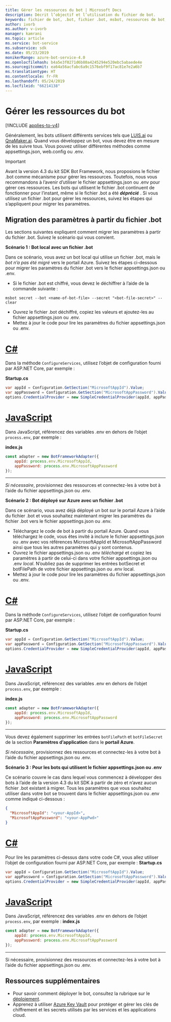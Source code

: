 ```yaml
---
title: Gérer les ressources du bot | Microsoft Docs
description: Décrit l’objectif et l’utilisation du fichier de bot.
keywords: fichier de bot, .bot, fichier .bot, msbot, ressources de bot, gérer les ressources de bot
author: ivorb
ms.author: v-ivorb
manager: kamrani
ms.topic: article
ms.service: bot-service
ms.subservice: sdk
ms.date: 05/23/2019
monikerRange: azure-bot-service-4.0
ms.openlocfilehash: b4a5e3f0271d6b80a4245294e520ebc5abaede4e
ms.sourcegitcommit: ea64a56acfabc6a9c1576ebf9f17ac81e7e2a6b7
ms.translationtype: HT
ms.contentlocale: fr-FR
ms.lasthandoff: 05/24/2019
ms.locfileid: "66214138"
---
```

# <a name="manage-bot-resources"></a>Gérer les ressources du bot

[!INCLUDE [applies-to-v4](../includes/applies-to.md)]

Généralement, les bots utilisent différents services tels que [LUIS.ai](https://luis.ai) ou [QnaMaker.ai](https://qnamaker.ai). Quand vous développez un bot, vous devez être en mesure de les suivre tous. Vous pouvez utiliser différentes méthodes comme appsettings.json, web.config ou .env. 

> [!IMPORTANT]
> Avant la version 4.3 du kit SDK Bot Framework, nous proposions le fichier .bot comme mécanisme pour gérer les ressources. Toutefois, nous vous recommandons à l’avenir d’utiliser le fichier appsettings.json ou .env pour gérer ces ressources. Les bots qui utilisent le fichier .bot continuent de fonctionner pour l’instant, même si le fichier .bot a été **_déprécié_** . Si vous utilisez un fichier .bot pour gérer les ressources, suivez les étapes qui s’appliquent pour migrer les paramètres. 

## <a name="migrating-settings-from-bot-file"></a>Migration des paramètres à partir du fichier .bot
Les sections suivantes expliquent comment migrer les paramètres à partir du fichier .bot. Suivez le scénario qui vous convient.

**Scénario 1 : Bot local avec un fichier .bot**

Dans ce scénario, vous avez un bot local qui utilise un fichier .bot, mais le _bot n’a pas été migré_ vers le portail Azure. Suivez les étapes ci-dessous pour migrer les paramètres du fichier .bot vers le fichier appsettings.json ou .env.

- Si le fichier .bot est chiffré, vous devez le déchiffrer à l’aide de la commande suivante :

```cli
msbot secret --bot <name-of-bot-file> --secret "<bot-file-secret>" --clear
```

- Ouvrez le fichier .bot déchiffré, copiez les valeurs et ajoutez-les au fichier appsettings.json ou .env.
- Mettez à jour le code pour lire les paramètres du fichier appsettings.json ou .env.

# <a name="ctabcsharp"></a>[C#](#tab/csharp)

Dans la méthode `ConfigureServices`, utilisez l’objet de configuration fourni par ASP.NET Core, par exemple : 

**Startup.cs**
```csharp
var appId = Configuration.GetSection("MicrosoftAppId").Value;
var appPassword = Configuration.GetSection("MicrosoftAppPassword").Value;
options.CredentialProvider = new SimpleCredentialProvider(appId, appPassword);
```
# <a name="javascripttabjs"></a>[JavaScript](#tab/js)

Dans JavaScript, référencez des variables .env en dehors de l’objet `process.env`, par exemple :
   
**index.js**

```js
const adapter = new BotFrameworkAdapter({
    appId: process.env.MicrosoftAppId,
    appPassword: process.env.MicrosoftAppPassword
});
```
---

*Si nécessaire*, provisionnez des ressources et connectez-les à votre bot à l’aide du fichier appsettings.json ou .env.

**Scénario 2 : Bot déployé sur Azure avec un fichier .bot**

Dans ce scénario, vous avez déjà déployé un bot sur le portail Azure à l’aide du fichier .bot et vous souhaitez maintenant migrer les paramètres du fichier .bot vers le fichier appsettings.json ou .env.

- Téléchargez le code de bot à partir du portail Azure. Quand vous téléchargez le code, vous êtes invité à inclure le fichier appsettings.json ou .env avec vos références MicrosoftAppId et MicrosoftAppPassword ainsi que tous les autres paramètres qui y sont contenus. 
- Ouvrez le fichier appsettings.json ou .env _téléchargé_ et copiez les paramètres à partir de celui-ci dans votre fichier appsettings.json ou .env _local_. N’oubliez pas de supprimer les entrées botSecret et botFilePath de votre fichier appsettings.json ou .env local.
- Mettez à jour le code pour lire les paramètres du fichier appsettings.json ou .env.

# <a name="ctabcsharp"></a>[C#](#tab/csharp)
Dans la méthode `ConfigureServices`, utilisez l’objet de configuration fourni par ASP.NET Core, par exemple : 

**Startup.cs**
```csharp
var appId = Configuration.GetSection("MicrosoftAppId").Value;
var appPassword = Configuration.GetSection("MicrosoftAppPassword").Value;
options.CredentialProvider = new SimpleCredentialProvider(appId, appPassword);
```
# <a name="javascripttabjs"></a>[JavaScript](#tab/js)
Dans JavaScript, référencez des variables .env en dehors de l’objet `process.env`, par exemple :
   
**index.js**

```js
const adapter = new BotFrameworkAdapter({
    appId: process.env.MicrosoftAppId,
    appPassword: process.env.MicrosoftAppPassword
});
```
---

Vous devez également supprimer les entrées `botFilePath` et `botFileSecret` de la section **Paramètres d’application** dans le **portail Azure**.

*Si nécessaire*, provisionnez des ressources et connectez-les à votre bot à l’aide du fichier appsettings.json ou .env.

**Scénario 3 : Pour les bots qui utilisent le fichier appsettings.json ou .env**

Ce scénario couvre le cas dans lequel vous commencez à développer des bots à l’aide de la version 4.3 du kit SDK à partir de zéro et n’avez aucun fichier .bot existant à migrer. Tous les paramètres que vous souhaitez utiliser dans votre bot se trouvent dans le fichier appsettings.json ou .env comme indiqué ci-dessous :

```JSON
{
  "MicrosoftAppId": "<your-AppId>",
  "MicrosoftAppPassword": "<your-AppPwd>"
}
```

# <a name="ctabcsharp"></a>[C#](#tab/csharp)

Pour lire les paramètres ci-dessus dans votre code C#, vous allez utiliser l’objet de configuration fourni par ASP.NET Core, par exemple : **Startup.cs**
```csharp
var appId = Configuration.GetSection("MicrosoftAppId").Value;
var appPassword = Configuration.GetSection("MicrosoftAppPassword").Value;
options.CredentialProvider = new SimpleCredentialProvider(appId, appPassword);
```

# <a name="javascripttabjs"></a>[JavaScript](#tab/js)
Dans JavaScript, référencez des variables .env en dehors de l’objet `process.env`, par exemple : **index.js**
```js
const adapter = new BotFrameworkAdapter({
    appId: process.env.MicrosoftAppId,
    appPassword: process.env.MicrosoftAppPassword
});
```

---

Si nécessaire, provisionnez des ressources et connectez-les à votre bot à l’aide du fichier appsettings.json ou .env.

## <a name="additional-resources"></a>Ressources supplémentaires
- Pour savoir comment déployer le bot, consultez la rubrique sur le [déploiement](../bot-builder-deploy-az-cli.md).
- Apprenez à utiliser [Azure Key Vault](https://docs.microsoft.com/en-us/azure/key-vault/key-vault-overview) pour protéger et gérer les clés de chiffrement et les secrets utilisés par les services et les applications cloud.
